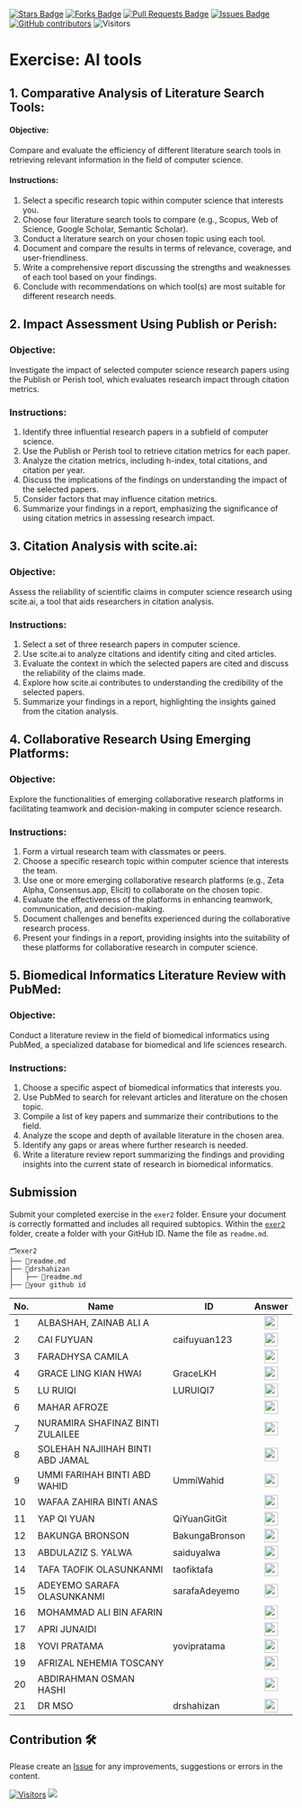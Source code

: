 <a href="https://github.com/drshahizan/research-design/stargazers"><img src="https://img.shields.io/github/stars/drshahizan/research-design" alt="Stars Badge"/></a>
<a href="https://github.com/drshahizan/research-design/network/members"><img src="https://img.shields.io/github/forks/drshahizan/research-design" alt="Forks Badge"/></a>
<a href="https://github.com/drshahizan/research-design/pulls"><img src="https://img.shields.io/github/issues-pr/drshahizan/research-design" alt="Pull Requests Badge"/></a>
<a href="https://github.com/drshahizan/research-design"><img src="https://img.shields.io/github/issues/drshahizan/research-design" alt="Issues Badge"/></a>
<a href="https://github.com/drshahizan/research-design/graphs/contributors"><img alt="GitHub contributors" src="https://img.shields.io/github/contributors/drshahizan/research-design?color=2b9348"></a>
![Visitors](https://api.visitorbadge.io/api/visitors?path=https%3A%2F%2Fgithub.com%2Fdrshahizan%2BDM&labelColor=%23d9e3f0&countColor=%23697689&style=flat)

# Exercise: AI tools

## 1. Comparative Analysis of Literature Search Tools:

#### Objective:
Compare and evaluate the efficiency of different literature search tools in retrieving relevant information in the field of computer science.

#### Instructions:
1. Select a specific research topic within computer science that interests you.
2. Choose four literature search tools to compare (e.g., Scopus, Web of Science, Google Scholar, Semantic Scholar).
3. Conduct a literature search on your chosen topic using each tool.
4. Document and compare the results in terms of relevance, coverage, and user-friendliness.
5. Write a comprehensive report discussing the strengths and weaknesses of each tool based on your findings.
6. Conclude with recommendations on which tool(s) are most suitable for different research needs.

## 2. Impact Assessment Using Publish or Perish:

### Objective:
Investigate the impact of selected computer science research papers using the Publish or Perish tool, which evaluates research impact through citation metrics.

### Instructions:
1. Identify three influential research papers in a subfield of computer science.
2. Use the Publish or Perish tool to retrieve citation metrics for each paper.
3. Analyze the citation metrics, including h-index, total citations, and citation per year.
4. Discuss the implications of the findings on understanding the impact of the selected papers.
5. Consider factors that may influence citation metrics.
6. Summarize your findings in a report, emphasizing the significance of using citation metrics in assessing research impact.

## 3. Citation Analysis with scite.ai:

### Objective:
Assess the reliability of scientific claims in computer science research using scite.ai, a tool that aids researchers in citation analysis.

### Instructions:
1. Select a set of three research papers in computer science.
2. Use scite.ai to analyze citations and identify citing and cited articles.
3. Evaluate the context in which the selected papers are cited and discuss the reliability of the claims made.
4. Explore how scite.ai contributes to understanding the credibility of the selected papers.
5. Summarize your findings in a report, highlighting the insights gained from the citation analysis.

## 4. Collaborative Research Using Emerging Platforms:

### Objective:
Explore the functionalities of emerging collaborative research platforms in facilitating teamwork and decision-making in computer science research.

### Instructions:
1. Form a virtual research team with classmates or peers.
2. Choose a specific research topic within computer science that interests the team.
3. Use one or more emerging collaborative research platforms (e.g., Zeta Alpha, Consensus.app, Elicit) to collaborate on the chosen topic.
4. Evaluate the effectiveness of the platforms in enhancing teamwork, communication, and decision-making.
5. Document challenges and benefits experienced during the collaborative research process.
6. Present your findings in a report, providing insights into the suitability of these platforms for collaborative research in computer science.

## 5. Biomedical Informatics Literature Review with PubMed:

### Objective:
Conduct a literature review in the field of biomedical informatics using PubMed, a specialized database for biomedical and life sciences research.

### Instructions:
1. Choose a specific aspect of biomedical informatics that interests you.
2. Use PubMed to search for relevant articles and literature on the chosen topic.
3. Compile a list of key papers and summarize their contributions to the field.
4. Analyze the scope and depth of available literature in the chosen area.
5. Identify any gaps or areas where further research is needed.
6. Write a literature review report summarizing the findings and providing insights into the current state of research in biomedical informatics.

## Submission
Submit your completed exercise in the `exer2` folder. Ensure your document is correctly formatted and includes all required subtopics. Within the [`exer2`]() folder, create a folder with your GitHub ID. Name the file as `readme.md`.

```
🗂️exer2
├── 📄readme.md
├── 📁drshahizan
│   ├── 📄readme.md
├── 📁your github id
```

| No. | Name                              | ID             | Answer |
|-----|-----------------------------------|----------------|:-------------:|
| 1   | ALBASHAH, ZAINAB ALI A            |                | <a href="your_github_id"><img src="../../images/answer.png" width="24px" height="24px"></a> |
| 2   | CAI FUYUAN                        |  caifuyuan123  | <a href="caifuyuan123"><img src="../../images/answer.png" width="24px" height="24px"></a> |
| 3   | FARADHYSA CAMILA                  |                | <a href="your_github_id"><img src="../../images/answer.png" width="24px" height="24px"></a> |
| 4   | GRACE LING KIAN HWAI              |  GraceLKH      | <a href="GraceLKH"><img src="../../images/answer.png" width="24px" height="24px"></a> |
| 5   | LU RUIQI                          | LURUIQI7          | <a href="LURUIQI7"><img src="../../images/answer.png" width="24px" height="24px"></a> |
| 6   | MAHAR AFROZE                      |                | <a href="your_github_id"><img src="../../images/answer.png" width="24px" height="24px"></a> |
| 7   | NURAMIRA SHAFINAZ BINTI ZULAILEE  |                | <a href="your_github_id"><img src="../../images/answer.png" width="24px" height="24px"></a> |
| 8   | SOLEHAH NAJIIHAH BINTI ABD JAMAL  |                | <a href="your_github_id"><img src="../../images/answer.png" width="24px" height="24px"></a> |
| 9  | UMMI FARIHAH BINTI ABD WAHID      | UmmiWahid     | <a href="your_github_id"><img src="../../images/answer.png" width="24px" height="24px"></a> |
| 10  | WAFAA ZAHIRA BINTI ANAS           |                | <a href="your_github_id"><img src="../../images/answer.png" width="24px" height="24px"></a> |
| 11  | YAP QI YUAN                       | QiYuanGitGit   | <a href="QiYuanGitGit"><img src="../../images/answer.png" width="24px" height="24px"></a> |
| 12  | BAKUNGA BRONSON                   | BakungaBronson | <a href="BakungaBronson"><img src="../../images/answer.png" width="24px" height="24px"></a> |
| 13  | ABDULAZIZ S. YALWA |     saiduyalwa          | <a href="saiduyalwa"><img src="../../images/answer.png" width="24px" height="24px"></a> |
| 14  | TAFA TAOFIK OLASUNKANMI |   taofiktafa     | <a href="taofiktafa"><img src="../../images/answer.png" width="24px" height="24px"></a> |
| 15  | ADEYEMO SARAFA OLASUNKANMI |   sarafaAdeyemo             | <a href="sarafaAdeyemo"><img src="../../images/answer.png" width="24px" height="24px"></a> |
| 16  | MOHAMMAD ALI BIN AFARIN |                | <a href="your_github_id"><img src="../../images/answer.png" width="24px" height="24px"></a> |
| 17  | APRI JUNAIDI |                | <a href="your_github_id"><img src="../../images/answer.png" width="24px" height="24px"></a> |
| 18  | YOVI PRATAMA           |         yovipratama       | <a href="yovipratama"><img src="../../images/answer.png" width="24px" height="24px"></a> |
| 19  | AFRIZAL NEHEMIA TOSCANY |                | <a href="your_github_id"><img src="../../images/answer.png" width="24px" height="24px"></a> |
| 20  | ABDIRAHMAN OSMAN HASHI |                | <a href="your_github_id"><img src="../../images/answer.png" width="24px" height="24px"></a> |
| 21  | DR MSO | drshahizan | <a href="drshahizan"><img src="../../images/answer.png" width="24px" height="24px"></a> |


## Contribution 🛠️
Please create an [Issue](https://github.com/drshahizan/BDM/issues) for any improvements, suggestions or errors in the content.



[![Visitors](https://api.visitorbadge.io/api/visitors?path=https%3A%2F%2Fgithub.com%2Fdrshahizan&labelColor=%23697689&countColor=%23555555&style=plastic)](https://visitorbadge.io/status?path=https%3A%2F%2Fgithub.com%2Fdrshahizan)
![](https://hit.yhype.me/github/profile?user_id=81284918)



